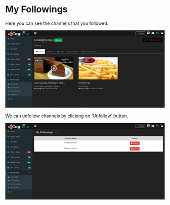 # My Followings

Here you can see the channels that you followed.

![](../.gitbook/assets/image%20%2815%29.png)

We can unfollow channels by clicking on ‘Unfollow’ button.

![](../.gitbook/assets/image%20%2865%29.png)




